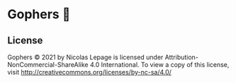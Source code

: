 # Gophers 🐻

## License

Gophers © 2021 by Nicolas Lepage is licensed under Attribution-NonCommercial-ShareAlike 4.0 International. To view a copy of this license, visit http://creativecommons.org/licenses/by-nc-sa/4.0/
